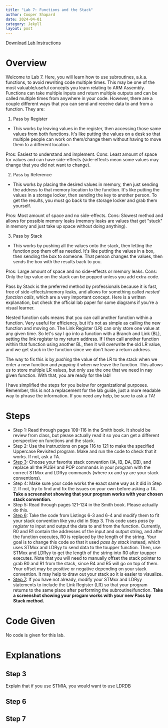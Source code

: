 ```yaml
---
title: "Lab 7: Functions and the Stack"
author: Cooper Shapard
date: 2024-04-01
category: Jekyll
layout: post
---
```


[Download Lab Instructions](https://www.coopshap.com/ECE1181/pages/Lab7_FunctionsStack.pdf)

# Overview
Welcome to Lab 7. Here, you will learn how to use subroutines, a.k.a. functions, to avoid rewriting code multiple times. This may be one of the most valuable/useful concepts you learn relating to ARM Assembly. Functions can take multiple inputs and return multiple outputs and can be called multiple times from anywhere in your code. However, there are a couple different ways that you can send and receive data to and from a function. They are:
1. Pass by Register
- This works by leaving values in the register, then accessing those same values from both functions. It's like putting the values on a desk so that multiple people can work on them/change them without having to move them to a different location.

Pros: Easiest to understand and implement.
Cons: Least amount of space for values and can have side-effects (side-effects mean some values may change that you did not want to change).

2. Pass by Reference
- This works by placing the desired values in memory, then just sending the address to that memory location to the function. It's like putting the values in a storage locker, then sending the key to another person. To get the results, you must go back to the storage locker and grab them yourself.

Pros: Most amount of space and no side-effects.
Cons: Slowest method and allows for possible memory leaks (memory leaks are values that get "stuck" in memory and just take up space without doing anything).

3. Pass by Stack
- This works by pushing all the values onto the stack, then letting the function pop them off as needed. It's like putting the values in a box, then sending the box to someone. That person changes the values, then sends the box with the results back to you.

Pros: Large amount of space and no side-effects or memory leaks.
Cons: Only the top value on the stack can be popped unless you add extra code.

Pass by Stack is the preferred method by professionals because it is fast, free of side-effects/memory leaks, and allows for something called *nested function calls*, which are a very important concept. Here is a written explanation, but check the official lab paper for some diagrams if you're a visual learner.

Nested function calls means that you can call another function within a function. Very useful for efficiency, but it's not as simple as calling the new function and moving on. The Link Register (LR) can only store one value at any given time. So let's say I go into a function with a Branch and Link (BL), setting the link register to my return address. If I then call another function within that function using another BL, then it will overwrite the old LR value, and we get stuck in the function since we don't have a return address. 

The way to fix this is by *pushing* the value of the LR to the stack when we enter a new function and *popping* it when we leave the function. This allows us to store multiple LR values, but only use the one that we need in nay given function. With that, you are ready for the lab!

I have simplified the steps for you below for organizational purposes. Remember, this is not a replacement for the lab guide, just a more readable way to phrase the information. If you need any help, be sure to ask a TA!


# Steps
- Step 1: Read through pages 109-116 in the Smith book. It should be review from class, but please actually read it so you can get a different perspective on functions and the stack.
- Step 2: Use the instructions on page 116 to 121 to make the specified Uppercase Revisited program. Make and run the code to check that it works. If not, ask a TA.
- [Step 3](#step-3): Choose your favorite stack convention (IA, IB, DA, DB), and replace all the PUSH and POP commands in your program with the correct STMxx and LDRyy commands (where xx and yy are your stack conventions).
- Step 4: Make sure your code works the exact same way as it did in Step 2. If not, try to find and fix the issues on your own before asking a TA. **Take a screenshot showing that your program works with your chosen stack convention.**
- Step 5: Read through pages 121-124 in the Smith book. Please actually do this.
- [Step 6](#step-6): Take the code from Listings 6-3 and 6-4 and modify them to fit your stack convention like you did in Step 3. This code uses *pass by register* to input and output the data to and from the function. Currently, R0 and R1 contain the addresses of the input and output string, and after the function executes, R0 is replaced by the length of the string. Your goal is to change this code so that it used *pass by stack* instead, which uses STMxx and LDRyy to send data to the toupper function. Then, use STMxx and LDRyy to get the length of the string into R0 after toupper executes. Note that you will need to manually offset the stack pointer to grab R0 and R1 from the stack, since R4 and R5 will go on top of them. Your offset may be positive or negative depending on your stack convention. It may help to draw out your stack so it is easier to visualize.
- [Step 7](#step-7): If you have not already, modify your STMxx and LDRyy statements to include the Link Register (LR) so that your program returns to the same place after performing the subroutine/function. **Take a screenshot showing your progam works with your new Pass by Stack method.**

# Code Given
No code is given for this lab.

# Explanations
## Step 3
Explain that if you use STMIA, you would want to use LDRDB
## Step 6

## Step 7

